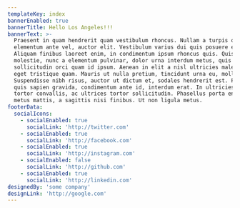 ```yaml
---
templateKey: index
bannerEnabled: true
bannerTitle: Hello Los Angeles!!!
bannerText: >-
  Praesent in quam hendrerit quam vestibulum rhoncus. Nullam a turpis ornare,
  elementum ante vel, auctor elit. Vestibulum varius dui quis posuere euismod.
  Aliquam finibus laoreet enim, in condimentum ipsum rhoncus quis. Quisque
  molestie, nunc a elementum pulvinar, dolor urna interdum metus, quis
  sollicitudin orci quam id ipsum. Aenean in elit a nisl ultricies malesuada
  eget tristique quam. Mauris ut nulla pretium, tincidunt urna eu, mollis diam.
  Suspendisse nibh risus, auctor ut dictum et, sodales hendrerit est. Phasellus
  quis sapien gravida, condimentum ante id, interdum erat. In ultricies diam in
  tortor convallis, ac ultrices tortor sollicitudin. Phasellus porta enim et
  metus mattis, a sagittis nisi finibus. Ut non ligula metus.
footerData:
  socialIcons:
    - socialEnabled: true
      socialLink: 'http://twitter.com'
    - socialEnabled: true
      socialLink: 'http://facebook.com'
    - socialEnabled: true
      socialLink: 'http://instagram.com'
    - socialEnabled: false
      socialLink: 'http://github.com'
    - socialEnabled: true
      socialLink: 'http://linkedin.com'
designedBy: 'some company'
designLink: 'http://google.com'
---
```


